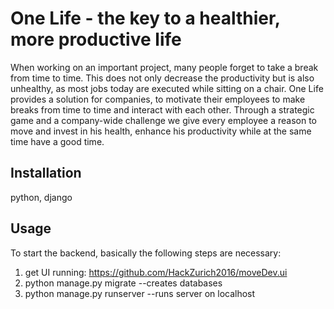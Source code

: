 # One Life - the key to a healthier, more productive life

When working on an important project, many people forget to take a break from time to time. This does not only decrease the productivity but is also unhealthy, as most jobs today are executed while sitting on a chair.
One Life provides a solution for companies, to motivate their employees to make breaks from time to time and interact with each other.
Through a strategic game and a company-wide challenge we give every employee a reason to move and invest in his health, enhance his productivity while at the same time have a good time.

## Installation
python, django

## Usage
To start the backend, basically the following steps are necessary:
1) get UI running: https://github.com/HackZurich2016/moveDev.ui
2) python manage.py migrate --creates databases
3) python manage.py runserver --runs server on localhost
